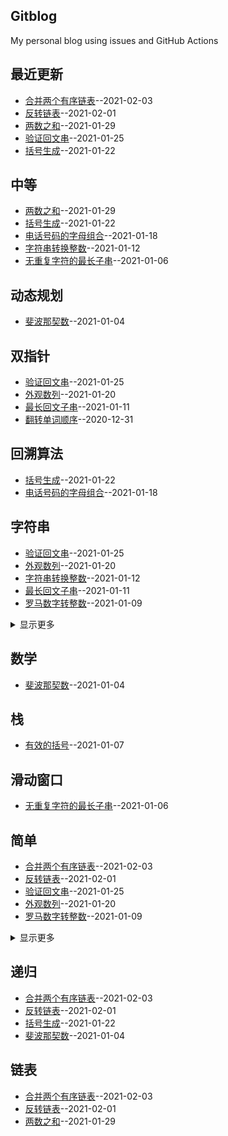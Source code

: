 ## Gitblog
My personal blog using issues and GitHub Actions
## 最近更新
- [合并两个有序链表](https://github.com/Bulandent/js-leetcode-2021/issues/17)--2021-02-03
- [反转链表](https://github.com/Bulandent/js-leetcode-2021/issues/16)--2021-02-01
- [两数之和](https://github.com/Bulandent/js-leetcode-2021/issues/15)--2021-01-29
- [验证回文串](https://github.com/Bulandent/js-leetcode-2021/issues/14)--2021-01-25
- [括号生成](https://github.com/Bulandent/js-leetcode-2021/issues/13)--2021-01-22
## 中等
- [两数之和](https://github.com/Bulandent/js-leetcode-2021/issues/15)--2021-01-29
- [括号生成](https://github.com/Bulandent/js-leetcode-2021/issues/13)--2021-01-22
- [电话号码的字母组合](https://github.com/Bulandent/js-leetcode-2021/issues/11)--2021-01-18
- [字符串转换整数](https://github.com/Bulandent/js-leetcode-2021/issues/10)--2021-01-12
- [无重复字符的最长子串](https://github.com/Bulandent/js-leetcode-2021/issues/6)--2021-01-06
## 动态规划
- [斐波那契数](https://github.com/Bulandent/js-leetcode-2021/issues/4)--2021-01-04
## 双指针
- [验证回文串](https://github.com/Bulandent/js-leetcode-2021/issues/14)--2021-01-25
- [外观数列](https://github.com/Bulandent/js-leetcode-2021/issues/12)--2021-01-20
- [最长回文子串](https://github.com/Bulandent/js-leetcode-2021/issues/9)--2021-01-11
- [翻转单词顺序](https://github.com/Bulandent/js-leetcode-2021/issues/1)--2020-12-31
## 回溯算法
- [括号生成](https://github.com/Bulandent/js-leetcode-2021/issues/13)--2021-01-22
- [电话号码的字母组合](https://github.com/Bulandent/js-leetcode-2021/issues/11)--2021-01-18
## 字符串
- [验证回文串](https://github.com/Bulandent/js-leetcode-2021/issues/14)--2021-01-25
- [外观数列](https://github.com/Bulandent/js-leetcode-2021/issues/12)--2021-01-20
- [字符串转换整数](https://github.com/Bulandent/js-leetcode-2021/issues/10)--2021-01-12
- [最长回文子串](https://github.com/Bulandent/js-leetcode-2021/issues/9)--2021-01-11
- [罗马数字转整数](https://github.com/Bulandent/js-leetcode-2021/issues/8)--2021-01-09
<details><summary>显示更多</summary>

- [有效的括号](https://github.com/Bulandent/js-leetcode-2021/issues/7)--2021-01-07
- [无重复字符的最长子串](https://github.com/Bulandent/js-leetcode-2021/issues/6)--2021-01-06
- [最长公共前缀](https://github.com/Bulandent/js-leetcode-2021/issues/5)--2021-01-05
- [实现 strStr()](https://github.com/Bulandent/js-leetcode-2021/issues/3)--2021-01-04
- [左旋转字符串](https://github.com/Bulandent/js-leetcode-2021/issues/2)--2021-01-03
- [翻转单词顺序](https://github.com/Bulandent/js-leetcode-2021/issues/1)--2020-12-31
</details>

## 数学
- [斐波那契数](https://github.com/Bulandent/js-leetcode-2021/issues/4)--2021-01-04
## 栈
- [有效的括号](https://github.com/Bulandent/js-leetcode-2021/issues/7)--2021-01-07
## 滑动窗口
- [无重复字符的最长子串](https://github.com/Bulandent/js-leetcode-2021/issues/6)--2021-01-06
## 简单
- [合并两个有序链表](https://github.com/Bulandent/js-leetcode-2021/issues/17)--2021-02-03
- [反转链表](https://github.com/Bulandent/js-leetcode-2021/issues/16)--2021-02-01
- [验证回文串](https://github.com/Bulandent/js-leetcode-2021/issues/14)--2021-01-25
- [外观数列](https://github.com/Bulandent/js-leetcode-2021/issues/12)--2021-01-20
- [罗马数字转整数](https://github.com/Bulandent/js-leetcode-2021/issues/8)--2021-01-09
<details><summary>显示更多</summary>

- [有效的括号](https://github.com/Bulandent/js-leetcode-2021/issues/7)--2021-01-07
- [最长公共前缀](https://github.com/Bulandent/js-leetcode-2021/issues/5)--2021-01-05
- [斐波那契数](https://github.com/Bulandent/js-leetcode-2021/issues/4)--2021-01-04
- [实现 strStr()](https://github.com/Bulandent/js-leetcode-2021/issues/3)--2021-01-04
- [左旋转字符串](https://github.com/Bulandent/js-leetcode-2021/issues/2)--2021-01-03
- [翻转单词顺序](https://github.com/Bulandent/js-leetcode-2021/issues/1)--2020-12-31
</details>

## 递归
- [合并两个有序链表](https://github.com/Bulandent/js-leetcode-2021/issues/17)--2021-02-03
- [反转链表](https://github.com/Bulandent/js-leetcode-2021/issues/16)--2021-02-01
- [括号生成](https://github.com/Bulandent/js-leetcode-2021/issues/13)--2021-01-22
- [斐波那契数](https://github.com/Bulandent/js-leetcode-2021/issues/4)--2021-01-04
## 链表
- [合并两个有序链表](https://github.com/Bulandent/js-leetcode-2021/issues/17)--2021-02-03
- [反转链表](https://github.com/Bulandent/js-leetcode-2021/issues/16)--2021-02-01
- [两数之和](https://github.com/Bulandent/js-leetcode-2021/issues/15)--2021-01-29

